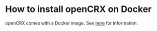 # How to install openCRX on Docker #

openCRX comes with a Docker image. See [here](https://github.com/opencrx/opencrx-docker) for information.
